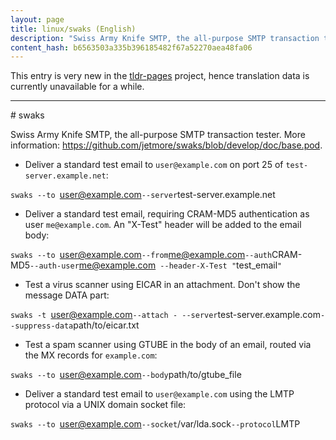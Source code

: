 ```yaml
---
layout: page
title: linux/swaks (English)
description: "Swiss Army Knife SMTP, the all-purpose SMTP transaction tester."
content_hash: b6563503a335b396185482f67a52270aea48fa06
---
```


This entry is very new in the [tldr-pages](https://github.com/tldr-pages/tldr) project, hence translation data is currently unavailable for a while.

<hr># swaks

Swiss Army Knife SMTP, the all-purpose SMTP transaction tester.
More information: <https://github.com/jetmore/swaks/blob/develop/doc/base.pod>.

- Deliver a standard test email to `user@example.com` on port 25 of `test-server.example.net`:

`swaks --to `<span class="tldr-var badge badge-pill bg-dark-lm bg-white-dm text-white-lm text-dark-dm font-weight-bold">user@example.com</span>` --server `<span class="tldr-var badge badge-pill bg-dark-lm bg-white-dm text-white-lm text-dark-dm font-weight-bold">test-server.example.net</span>

- Deliver a standard test email, requiring CRAM-MD5 authentication as user `me@example.com`. An "X-Test" header will be added to the email body:

`swaks --to `<span class="tldr-var badge badge-pill bg-dark-lm bg-white-dm text-white-lm text-dark-dm font-weight-bold">user@example.com</span>` --from `<span class="tldr-var badge badge-pill bg-dark-lm bg-white-dm text-white-lm text-dark-dm font-weight-bold">me@example.com</span>` --auth `<span class="tldr-var badge badge-pill bg-dark-lm bg-white-dm text-white-lm text-dark-dm font-weight-bold">CRAM-MD5</span>` --auth-user `<span class="tldr-var badge badge-pill bg-dark-lm bg-white-dm text-white-lm text-dark-dm font-weight-bold">me@example.com</span>` --header-X-Test "`<span class="tldr-var badge badge-pill bg-dark-lm bg-white-dm text-white-lm text-dark-dm font-weight-bold">test_email</span>`"`

- Test a virus scanner using EICAR in an attachment. Don't show the message DATA part:

`swaks -t `<span class="tldr-var badge badge-pill bg-dark-lm bg-white-dm text-white-lm text-dark-dm font-weight-bold">user@example.com</span>` --attach - --server `<span class="tldr-var badge badge-pill bg-dark-lm bg-white-dm text-white-lm text-dark-dm font-weight-bold">test-server.example.com</span>` --suppress-data `<span class="tldr-var badge badge-pill bg-dark-lm bg-white-dm text-white-lm text-dark-dm font-weight-bold">path/to/eicar.txt</span>

- Test a spam scanner using GTUBE in the body of an email, routed via the MX records for `example.com`:

`swaks --to `<span class="tldr-var badge badge-pill bg-dark-lm bg-white-dm text-white-lm text-dark-dm font-weight-bold">user@example.com</span>` --body `<span class="tldr-var badge badge-pill bg-dark-lm bg-white-dm text-white-lm text-dark-dm font-weight-bold">path/to/gtube_file</span>

- Deliver a standard test email to `user@example.com` using the LMTP protocol via a UNIX domain socket file:

`swaks --to `<span class="tldr-var badge badge-pill bg-dark-lm bg-white-dm text-white-lm text-dark-dm font-weight-bold">user@example.com</span>` --socket `<span class="tldr-var badge badge-pill bg-dark-lm bg-white-dm text-white-lm text-dark-dm font-weight-bold">/var/lda.sock</span>` --protocol `<span class="tldr-var badge badge-pill bg-dark-lm bg-white-dm text-white-lm text-dark-dm font-weight-bold">LMTP</span>
